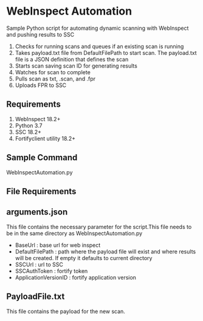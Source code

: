 # WebInspect Automation
Sample Python script for automating dynamic scanning with WebInspect and pushing results to SSC
1. Checks for running scans and queues if an existing scan is running
2. Takes payload.txt file from DefaultFilePath to start scan.  The payload.txt file is a JSON definition that defines the scan
3. Starts scan saving scan ID for generating results
4. Watches for scan to complete
5. Pulls scan as txt, .scan, and .fpr
6. Uploads FPR to SSC

## Requirements
1. WebInspect 18.2+
2. Python 3.7
3. SSC 18.2+
4. Fortifyclient utility 18.2+

## Sample Command
WebInspectAutomation.py 

## File Requirements

## arguments.json
This file contains the necessary parameter for the script.This file needs to be in the same directory as WebInspectAutomation.py
- BaseUrl : base url for web inspect
- DefaultFilePath : path where the payload file will exist and where results will be created. If empty it defaults to current directory
- SSCUrl : url to SSC
- SSCAuthToken : fortify token
- ApplicationVersionID : fortify application version

## PayloadFile.txt

This file contains the payload for the new scan.
